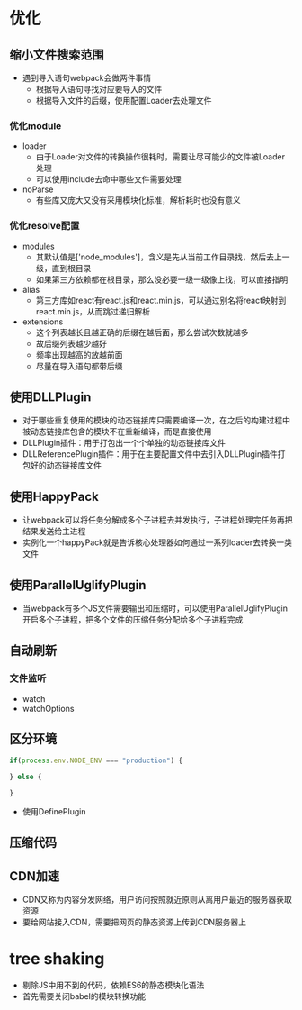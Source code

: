 # 优化
## 缩小文件搜索范围
- 遇到导入语句webpack会做两件事情
  - 根据导入语句寻找对应要导入的文件
  - 根据导入文件的后缀，使用配置Loader去处理文件
  
### 优化module
- loader
  - 由于Loader对文件的转换操作很耗时，需要让尽可能少的文件被Loader处理
  - 可以使用include去命中哪些文件需要处理
- noParse
  - 有些库又庞大又没有采用模块化标准，解析耗时也没有意义

### 优化resolve配置
- modules
  - 其默认值是['node_modules']，含义是先从当前工作目录找，然后去上一级，直到根目录
  - 如果第三方依赖都在根目录，那么没必要一级一级像上找，可以直接指明
- alias
  - 第三方库如react有react.js和react.min.js，可以通过别名将react映射到react.min.js，从而跳过递归解析
- extensions
  - 这个列表越长且越正确的后缀在越后面，那么尝试次数就越多
  - 故后缀列表越少越好
  - 频率出现越高的放越前面
  - 尽量在导入语句都带后缀

## 使用DLLPlugin
- 对于哪些重复使用的模块的动态链接库只需要编译一次，在之后的构建过程中被动态链接库包含的模块不在重新编译，而是直接使用
- DLLPlugin插件：用于打包出一个个单独的动态链接库文件
- DLLReferencePlugin插件：用于在主要配置文件中去引入DLLPlugin插件打包好的动态链接库文件

## 使用HappyPack
- 让webpack可以将任务分解成多个子进程去并发执行，子进程处理完任务再把结果发送给主进程
- 实例化一个happyPack就是告诉核心处理器如何通过一系列loader去转换一类文件

## 使用ParallelUglifyPlugin
- 当webpack有多个JS文件需要输出和压缩时，可以使用ParallelUglifyPlugin开启多个子进程，把多个文件的压缩任务分配给多个子进程完成

## 自动刷新
### 文件监听
- watch
- watchOptions

## 区分环境
```js
if(process.env.NODE_ENV === "production") {
  
} else {

}
```
- 使用DefinePlugin

## 压缩代码

## CDN加速
- CDN又称为内容分发网络，用户访问按照就近原则从离用户最近的服务器获取资源
- 要给网站接入CDN，需要把网页的静态资源上传到CDN服务器上

# tree shaking
- 剔除JS中用不到的代码，依赖ES6的静态模块化语法
- 首先需要关闭babel的模块转换功能
